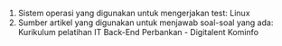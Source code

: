 <ol>
  <li>Sistem operasi yang digunakan untuk mengerjakan test: Linux</li>
  <li>Sumber artikel yang digunakan untuk menjawab soal-soal yang ada: Kurikulum pelatihan IT Back-End Perbankan - Digitalent Kominfo</li>
</ol>

